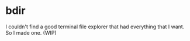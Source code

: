 # bdir
I couldn't find a good terminal file explorer that had everything that I want. So I made one. (WIP)

